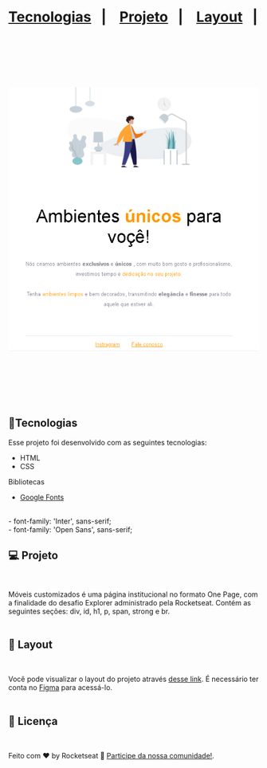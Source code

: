 <h1 align="center> Desafio01-Explorer-Rocketseat</h1>

<p align="center">
  <a href="#-tecnologias">Tecnologias</a>&nbsp;&nbsp;&nbsp;|&nbsp;&nbsp;&nbsp;
  <a href="#-projeto">Projeto</a>&nbsp;&nbsp;&nbsp;|&nbsp;&nbsp;&nbsp;
  <a href="#-layout">Layout</a>&nbsp;&nbsp;&nbsp;|&nbsp;&nbsp;&nbsp;
</p>
 <br>

<p align="center">
 <img src="./images/preview.PNG" alt="PRs welcome!" />
</p>
<br>
<br>

## 🚀Tecnologias

Esse projeto foi desenvolvido com as seguintes tecnologias:

- HTML
- CSS

Bibliotecas

- [Google Fonts](https://fonts.google.com/)
<br>
- font-family: 'Inter', sans-serif;
<br>
- font-family: 'Open Sans', sans-serif;
<br>

## 💻 Projeto
<br>

Móveis customizados é uma página institucional no formato One Page, com a finalidade do desafio Explorer administrado pela Rocketseat.
Contém as seguintes seções: div, id, h1, p, span, strong e br.
<br><br>

## 🔖 Layout
<br>

Você pode visualizar o layout do projeto através [desse link](https://www.figma.com/file/fAvYZz4dPV5MfhL77XkqkD/Explorer---Projeto-01?node-id=0%3A1). É necessário ter conta no [Figma](https://figma.com) para acessá-lo.
<br><br>

## 📝 Licença
<br>

Feito com ♥ by Rocketseat :wave: [Participe da nossa comunidade!](https://discordapp.com/invite/gCRAFhc).
